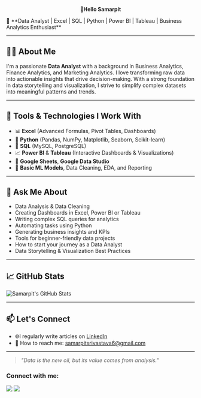 
<p align="center">
  👋<b>Hello Samarpit</b>
</p>
🎯 **Data Analyst | Excel | SQL | Python | Power BI | Tableau | Business Analytics Enthusiast**

---

## 👨‍💻 About Me

I'm a passionate **Data Analyst** with a background in Business Analytics, Finance Analytics, and Marketing Analytics. I love transforming raw data into actionable insights that drive decision-making. With a strong foundation in data storytelling and visualization, I strive to simplify complex datasets into meaningful patterns and trends.

---

## 🔧 Tools & Technologies I Work With

- 📊 **Excel** (Advanced Formulas, Pivot Tables, Dashboards)
- 🐍 **Python** (Pandas, NumPy, Matplotlib, Seaborn, Scikit-learn)
- 🧮 **SQL** (MySQL, PostgreSQL)
- 📈 **Power BI** & **Tableau** (Interactive Dashboards & Visualizations)
- 📁 **Google Sheets**, **Google Data Studio**
- 🧠 **Basic ML Models**, Data Cleaning, EDA, and Reporting

---

## 💬 Ask Me About

- Data Analysis & Data Cleaning  
- Creating Dashboards in Excel, Power BI or Tableau  
- Writing complex SQL queries for analytics  
- Automating tasks using Python  
- Generating business insights and KPIs  
- Tools for beginner-friendly data projects  
- How to start your journey as a Data Analyst  
- Data Storytelling & Visualization Best Practices  

---

## 📈 GitHub Stats

![Samarpit's GitHub Stats](https://github-readme-stats.vercel.app/api?username=YOUR_USERNAME&show_icons=true&theme=tokyonight&hide_title=true)

---

## 📫 Let's Connect

- 🌐I regularly write articles on [LinkedIn](https://www.linkedin.com/in/samarpit25)
- 📧 How to reach me: [samarpitsrivastava6@gmail.com](mailto:samarpitsrivastava6@gmail.com)  

---

> *"Data is the new oil, but its value comes from analysis."*



### Connect with me:

<p align="left">
<a href="https://twitter.com/yourhandle"><img src="https://img.icons8.com/color/48/000000/twitter--v1.png"/></a>
<a href="https://www.linkedin.com/in/samarpit25"><img src="https://img.icons8.com/color/48/000000/linkedin.png"/></a>
</p>
